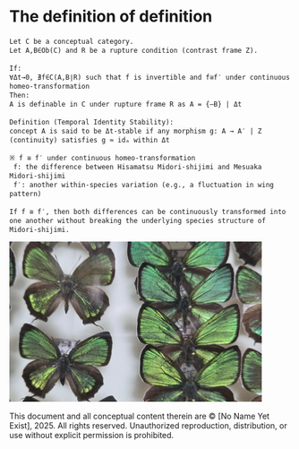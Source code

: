 # The definition of definition
```
Let C be a conceptual category.
Let A,B∈Ob(C) and R be a rupture condition (contrast frame Z).

If:
∀Δt→0, ∄f∈C(A,B∣R) such that f is invertible and f≅f′ under continuous homeo-transformation
Then:
A is definable in C under rupture frame R as A = {–B} | Δt

Definition (Temporal Identity Stability):
concept A is said to be Δt-stable if any morphism g: A → A′ | Z (continuity) satisfies g ≈ idₐ within Δt

※ f ≅ f′ under continuous homeo-transformation
 f: the difference between Hisamatsu Midori-shijimi and Mesuaka Midori-shijimi
 f′: another within-species variation (e.g., a fluctuation in wing pattern)

If f ≅ f′, then both differences can be continuously transformed into one another without breaking the underlying species structure of Midori-shijimi.

```

![alt text](https://raw.githubusercontent.com/No-Name-Yet-Exist/Articles/main/conceptual-topology/resources/image.png)


This document and all conceptual content therein are © [No Name Yet Exist], 2025. All rights reserved. Unauthorized reproduction, distribution, or use without explicit permission is prohibited.
